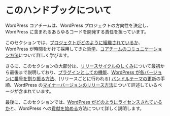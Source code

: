 <!--
# About
-->

# このハンドブックについて

<!--
The WordPress core team is responsible for setting the direction of the WordPress project and developing every bit of code that ships with WordPress.
-->

WordPress コアチームは、WordPress プロジェクトの方向性を決定し、WordPress に含まれるあらゆるコードを開発する責任を担っています。

<!--
In this section, you will learn more about how [the project is organized](https://make.wordpress.org/core/handbook/about/organization/), the [philosophies](https://wordpress.org/about/philosophy/) that WordPress has adopted over time, and [how the core team communicates](https://make.wordpress.org/core/handbook/about/communication/).
-->

このセクションでは、[プロジェクトがどのように組織されているか](https://ja.wordpress.org/team/handbook/core/about/organization/)、WordPress が時間をかけて採用してきた[哲学](https://ja.wordpress.org/about/philosophy/)、[コアチームのコミュニケーション方法](https://ja.wordpress.org/team/handbook/core/about/communication/)について詳しく学びます。

<!--
Additionally, a large portion of this section discusses [how the release cycle works](https://make.wordpress.org/core/handbook/about/release-cycle/), from start to finish, including pages that detail the process for [features as plugins](https://make.wordpress.org/core/handbook/about/release-cycle/features-as-plugins/), [how WordPress “numbers” each version](https://make.wordpress.org/core/handbook/about/release-cycle/version-numbering/), steps involved with [updating the bundled themes](https://make.wordpress.org/core/handbook/about/release-cycle/update-bundled-themes/) (which takes place each release), and [how to release minor versions](https://make.wordpress.org/core/handbook/about/release-cycle/releasing-minor-versions/) of WordPress.
-->

さらに、このセクションの大部分は、[リリースサイクルのしくみ](https://ja.wordpress.org/team/handbook/core/about/release-cycle/)について最初から最後まで説明しており、[プラグインとしての機能](https://ja.wordpress.org/team/handbook/core/about/release-cycle/features-as-plugins/)、[WordPress が各バージョンに番号を割り振る方法](https://ja.wordpress.org/team/handbook/core/about/release-cycle/version-numbering/)、(リリースごとに行われる) [バンドルテーマの更新](https://ja.wordpress.org/team/handbook/core/about/release-cycle/update-bundled-themes/)の手順、WordPress の[マイナーバージョンのリリース方法](https://ja.wordpress.org/team/handbook/core/about/release-cycle/releasing-minor-versions/)について詳述しているページが含まれています。

<!--
Lastly, in this section you will learn more about [how WordPress is licensed](https://make.wordpress.org/core/handbook/about/licensing/) and how to [get started contributing](https://make.wordpress.org/core/handbook/about/getting-started-at-a-contributor-day/) to WordPress.
-->

最後に、このセクションでは、[WordPress がどのようにライセンスされているか](https://ja.wordpress.org/team/handbook/core/about/licensing/)と、WordPress への[貢献を始める](https://ja.wordpress.org/team/handbook/core/about/getting-started-at-a-contributor-day/)方法について詳しく説明します。
